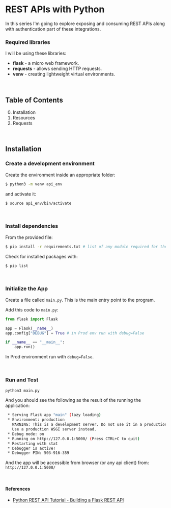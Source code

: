 # REST APIs with Python

In this series I'm going to explore exposing and consuming REST APIs along with authentication part of these integrations.

### Required libraries

I will be using these libraries:
* **flask** - a micro web framework.
* **requests** - allows sending HTTP requests.
* **venv** - creating lightweight virtual environments.

<br>

## Table of Contents

0. Installation
1. Resources
2. Requests

<br>

## Installation

### Create a development environment

Create the environment inside an appropriate folder:

```bash
$ python3 -m venv api_env
```

and activate it:

```bash
$ source api_env/bin/activate
```

<br>

### Install dependencies

From the provided file:

```bash
$ pip install -r requirements.txt # list of any module required for the project
```

Check for installed packages with:

```bash
$ pip list
```

<br>

### Initialize the App

Create a file called ```main.py```. This is the main entry point to the program.

Add this code to ```main.py```:

```py
from flask import Flask

app = Flask(__name__)
app.config["DEBUG"] = True # in Prod env run with debug=False

if __name__ == "__main__":
    app.run()
```

In Prod environment run with ```debug=False```.

<br>

### Run and Test

```bash
python3 main.py
```

And you should see the following as the result of the running the application:

```bash
 * Serving Flask app "main" (lazy loading)
 * Environment: production
   WARNING: This is a development server. Do not use it in a production deployment.
   Use a production WSGI server instead.
 * Debug mode: on
 * Running on http://127.0.0.1:5000/ (Press CTRL+C to quit)
 * Restarting with stat
 * Debugger is active!
 * Debugger PIN: 503-916-359
```

And the app will be accessible from browser (or any api client) from:<br>
```http://127.0.0.1:5000/ ```


<br>

#### References

* [Python REST API Tutorial - Building a Flask REST API](https://www.youtube.com/watch?v=GMppyAPbLYk)

